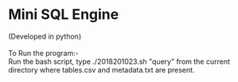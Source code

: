 # Mini SQL Engine
(Developed in python)<br><br>
To Run the program:- <br>
Run the bash script, type ./2018201023.sh "query" from the current directory where tables.csv and metadata.txt are present.
